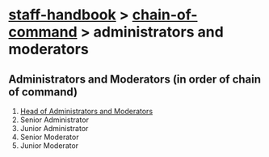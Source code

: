 # [staff-handbook](../../README.md) > [chain-of-command](./chain-of-command.md) > administrators and moderators

## Administrators and Moderators (in order of chain of command)
1. [Head of Administrators and Moderators](./team-leaders.md)
2. Senior Administrator
3. Junior Administrator
4. Senior Moderator
5. Junior Moderator
